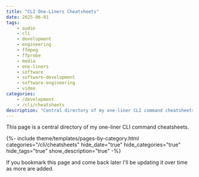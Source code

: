 ```yaml
---
title: "CLI One-Liners Cheatsheets"
date: 2025-06-01
tags:
    - audio
    - cli
    - development
    - engineering
    - ffmpeg
    - ffprobe
    - media
    - one-liners
    - software
    - software-development
    - software-engineering
    - video
categories:
    - /development
    - /cli/cheatsheets
description: "Central directory of my one-liner CLI command cheatsheets."
---
```


This page is a central directory of my one-liner CLI command cheatsheets.

<div>
{%- include theme/templates/pages-by-category.html categories="/cli/cheatsheets" hide_date="true" hide_categories="true" hide_tags="true" show_description="true" -%}
</div>

If you bookmark this page and come back later I'll be updating it over time as more are added.
